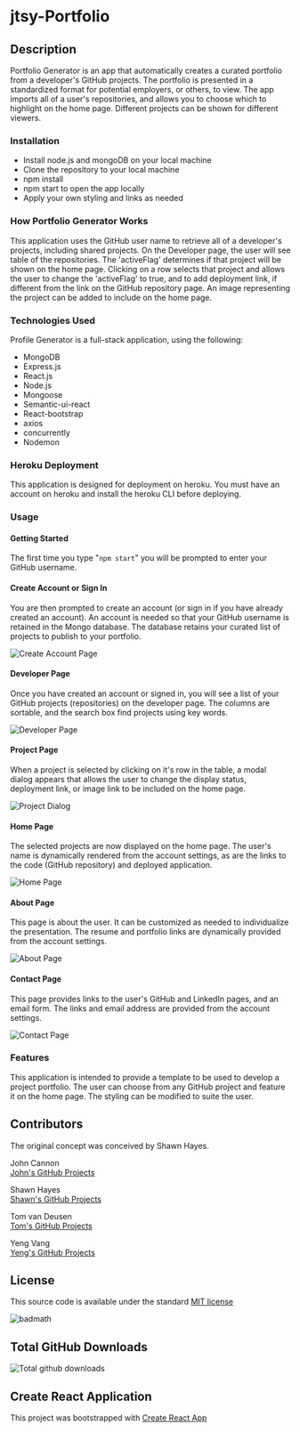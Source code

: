 # jtsy-Portfolio  

## Description

Portfolio Generator is an app that automatically creates a curated portfolio from a developer's GitHub projects. The portfolio is presented in a standardized format for potential employers, or others, to view. The app imports all of a user's repositories, and allows you to choose which to highlight on the home page. Different projects can be shown for different viewers.

### Installation

- Install node.js and mongoDB on your local machine
- Clone the repository to your local machine
- npm install
- npm start to open the app locally
- Apply your own styling and links as needed

### How Portfolio Generator Works

This application uses the GitHub user name to retrieve all of a developer's projects, including shared projects. On the Developer page, the user will see table of the repositories. The 'activeFlag' determines if that project will be shown on the home page. Clicking on a row selects that project and allows the user to change the 'activeFlag' to true, and to add deployment link, if different from the link on the GitHub repository page. An image representing the project can be added to include on the home page.

### Technologies Used

Profile Generator is a full-stack application, using the following:

- MongoDB
- Express.js
- React.js
- Node.js
- Mongoose
- Semantic-ui-react
- React-bootstrap
- axios
- concurrently
- Nodemon

### Heroku Deployment

This application is designed for deployment on heroku. You must have an account on heroku and install the heroku CLI before deploying.

### Usage

#### Getting Started

The first time you type "`npm start`" you will be prompted to enter your GitHub username.

#### Create Account or Sign In

You are then prompted to create an account (or sign in if you have already created an account). An account is needed so that your GitHub username is retained in the Mongo database. The database retains your curated list of projects to publish to your portfolio.

<img src="client/src/assets/jtsy-create-account.png" alt="Create Account Page">

#### Developer Page

Once you have created an account or signed in, you will see a list of your GitHub projects (repositories) on the developer page. The columns are sortable, and the search box find projects using key words.

<img src="client/src/assets/jtsy-developer.png" alt="Developer Page">

#### Project Page

When a project is selected by clicking on it's row in the table, a modal dialog appears that allows the user to change the display status, deployment link, or image link to be included on the home page.

<img src="client/src/assets/jtsy-project-modal.png" alt="Project Dialog">

#### Home Page

The selected projects are now displayed on the home page. The user's name is dynamically rendered from the account settings, as are the links to the code (GitHub repository) and deployed application.

<img src="client/src/assets/jtsy-home.png" alt="Home Page">

#### About Page

This page is about the user. It can be customized as needed to individualize the presentation. The resume and portfolio links are dynamically provided from the account settings.

<img src="client/src/assets/jtsy-about.png" alt="About Page">

#### Contact Page

This page provides links to the user's GitHub and LinkedIn pages, and an email form. The links and email address are provided from the account settings.

<img src="client/src/assets/jtsy-contact.png" alt="Contact Page">

### Features

This application is intended to provide a template to be used to develop a project portfolio. The user can choose from any GitHub project and feature it on the home page. The styling can be modified to suite the user.

## Contributors

The original concept was conceived by Shawn Hayes.

John Cannon  
<a href="https://github.com/frunox/" alt="John Cannon's GitHub Projects">John's GitHub Projects</a>

Shawn Hayes  
<a href="https://github.com/srfrog1970/" alt="Shawn Hayes' GitHub Projects">Shawn's GitHub Projects</a>

Tom van Deusen  
<a href="https://github.com/shininglite/" alt="Tom van Deusen's GitHub Projects">Tom's GitHub Projects</a>

Yeng Vang  
<a href="https://github.com/YengHV/" alt="Yeng Vang's GitHub Projects">Yeng's GitHub Projects</a>

## License

This source code is available under the standard <a href="https://opensource.org/licenses/MIT">MIT license</a>

![badmath](https://img.shields.io/github/license/shininglite/portfolio-generator)

## Total GitHub Downloads

![Total github downloads](https://img.shields.io/github/downloads/shininglite/portfolio-generator/total)

## Create React Application

This project was bootstrapped with [Create React App](https://github.com/facebook/create-react-app)
